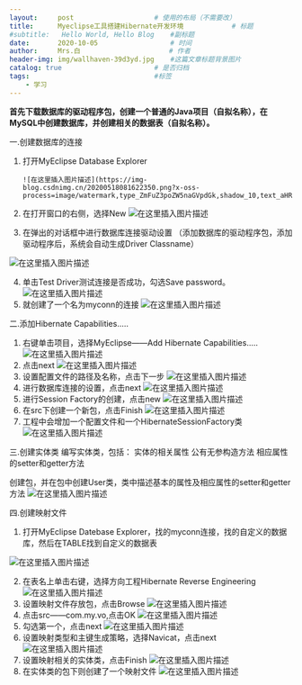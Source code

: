 ```yaml
---
layout:     post                    # 使用的布局（不需要改）
title:      Myeclipse工具搭建Hibernate开发环境            # 标题 
#subtitle:   Hello World, Hello Blog    #副标题
date:       2020-10-05                  # 时间
author:     Mrs.白                      # 作者
header-img: img/wallhaven-39d3yd.jpg    #这篇文章标题背景图片
catalog: true                       # 是否归档
tags:                               #标签
    - 学习
---
```


**首先下载数据库的驱动程序包，创建一个普通的Java项目（自拟名称），在MySQL中创建数据库，并创建相关的数据表（自拟名称）。**

一.创建数据库的连接

 1. 打开MyEclipse Database Explorer

 		![在这里插入图片描述](https://img-blog.csdnimg.cn/20200518081622350.png?x-oss-process=image/watermark,type_ZmFuZ3poZW5naGVpdGk,shadow_10,text_aHR0cHM6Ly9ibG9nLmNzZG4ubmV0L3dlaXhpbl80NTk2ODcyNA==,size_16,color_FFFFFF,t_70)
2.	在打开窗口的右侧，选择New
		![在这里插入图片描述](https://img-blog.csdnimg.cn/20200410141935556.jpg?x-oss-process=image/watermark,type_ZmFuZ3poZW5naGVpdGk,shadow_10,text_aHR0cHM6Ly9ibG9nLmNzZG4ubmV0L3dlaXhpbl80NTk2ODcyNA==,size_16,color_FFFFFF,t_70)
	
3. 在弹出的对话框中进行数据库连接驱动设置
  （添加数据库的驱动程序包，添加驱动程序后，系统会自动生成Driver Classname）

  ![在这里插入图片描述](https://img-blog.csdnimg.cn/20200410142155854.png?x-oss-process=image/watermark,type_ZmFuZ3poZW5naGVpdGk,shadow_10,text_aHR0cHM6Ly9ibG9nLmNzZG4ubmV0L3dlaXhpbl80NTk2ODcyNA==,size_16,color_FFFFFF,t_70) 

 4. 单击Test Driver测试连接是否成功，勾选Save password。
![在这里插入图片描述](https://img-blog.csdnimg.cn/20200410142240422.png?x-oss-process=image/watermark,type_ZmFuZ3poZW5naGVpdGk,shadow_10,text_aHR0cHM6Ly9ibG9nLmNzZG4ubmV0L3dlaXhpbl80NTk2ODcyNA==,size_16,color_FFFFFF,t_70)
 5. 就创建了一个名为myconn的连接
![在这里插入图片描述](https://img-blog.csdnimg.cn/20200410142357978.png?x-oss-process=image/watermark,type_ZmFuZ3poZW5naGVpdGk,shadow_10,text_aHR0cHM6Ly9ibG9nLmNzZG4ubmV0L3dlaXhpbl80NTk2ODcyNA==,size_16,color_FFFFFF,t_70)

二.添加Hibernate Capabilities.....

 1. 右键单击项目，选择MyEclipse——Add Hibernate Capabilities.....
![在这里插入图片描述](https://img-blog.csdnimg.cn/20200410142441304.png?x-oss-process=image/watermark,type_ZmFuZ3poZW5naGVpdGk,shadow_10,text_aHR0cHM6Ly9ibG9nLmNzZG4ubmV0L3dlaXhpbl80NTk2ODcyNA==,size_16,color_FFFFFF,t_70)
 2. 点击next
![在这里插入图片描述](https://img-blog.csdnimg.cn/20200410135357131.png?x-oss-process=image/watermark,type_ZmFuZ3poZW5naGVpdGk,shadow_10,text_aHR0cHM6Ly9ibG9nLmNzZG4ubmV0L3dlaXhpbl80NTk2ODcyNA==,size_16,color_FFFFFF,t_70)
 3. 设置配置文件的路径及名称，点击下一步
 ![在这里插入图片描述](https://img-blog.csdnimg.cn/20200410135403122.png?x-oss-process=image/watermark,type_ZmFuZ3poZW5naGVpdGk,shadow_10,text_aHR0cHM6Ly9ibG9nLmNzZG4ubmV0L3dlaXhpbl80NTk2ODcyNA==,size_16,color_FFFFFF,t_70)
 4. 进行数据库连接的设置，点击next
![在这里插入图片描述](https://img-blog.csdnimg.cn/2020041014274683.png?x-oss-process=image/watermark,type_ZmFuZ3poZW5naGVpdGk,shadow_10,text_aHR0cHM6Ly9ibG9nLmNzZG4ubmV0L3dlaXhpbl80NTk2ODcyNA==,size_16,color_FFFFFF,t_70)
 5. 进行Session Factory的创建，点击new
![在这里插入图片描述](https://img-blog.csdnimg.cn/20200410142858625.png?x-oss-process=image/watermark,type_ZmFuZ3poZW5naGVpdGk,shadow_10,text_aHR0cHM6Ly9ibG9nLmNzZG4ubmV0L3dlaXhpbl80NTk2ODcyNA==,size_16,color_FFFFFF,t_70)
 6. 在src下创建一个新包，点击Finish
 ![在这里插入图片描述](https://img-blog.csdnimg.cn/20200410142951117.png?x-oss-process=image/watermark,type_ZmFuZ3poZW5naGVpdGk,shadow_10,text_aHR0cHM6Ly9ibG9nLmNzZG4ubmV0L3dlaXhpbl80NTk2ODcyNA==,size_16,color_FFFFFF,t_70)
 7. 工程中会增加一个配置文件和一个HibernateSessionFactory类
 ![在这里插入图片描述](https://img-blog.csdnimg.cn/20200410143021702.png?x-oss-process=image/watermark,type_ZmFuZ3poZW5naGVpdGk,shadow_10,text_aHR0cHM6Ly9ibG9nLmNzZG4ubmV0L3dlaXhpbl80NTk2ODcyNA==,size_16,color_FFFFFF,t_70)


三.创建实体类 编写实体类，包括： 实体的相关属性 公有无参构造方法 相应属性的setter和getter方法

创建包，并在包中创建User类，类中描述基本的属性及相应属性的setter和getter方法
![在这里插入图片描述](https://img-blog.csdnimg.cn/20200410135823195.png?x-oss-process=image/watermark,type_ZmFuZ3poZW5naGVpdGk,shadow_10,text_aHR0cHM6Ly9ibG9nLmNzZG4ubmV0L3dlaXhpbl80NTk2ODcyNA==,size_16,color_FFFFFF,t_70)

四.创建映射文件

 1. 打开MyEclipse Datebase Explorer，找的myconn连接，找的自定义的数据库，然后在TABLE找到自定义的数据表

![在这里插入图片描述](https://img-blog.csdnimg.cn/20200410135952516.png?x-oss-process=image/watermark,type_ZmFuZ3poZW5naGVpdGk,shadow_10,text_aHR0cHM6Ly9ibG9nLmNzZG4ubmV0L3dlaXhpbl80NTk2ODcyNA==,size_16,color_FFFFFF,t_70)

2. 在表名上单击右键，选择方向工程Hibernate Reverse Engineering
![在这里插入图片描述](https://img-blog.csdnimg.cn/20200410143223616.png?x-oss-process=image/watermark,type_ZmFuZ3poZW5naGVpdGk,shadow_10,text_aHR0cHM6Ly9ibG9nLmNzZG4ubmV0L3dlaXhpbl80NTk2ODcyNA==,size_16,color_FFFFFF,t_70)
3. 设置映射文件存放包，点击Browse
![在这里插入图片描述](https://img-blog.csdnimg.cn/20200410143321854.png?x-oss-process=image/watermark,type_ZmFuZ3poZW5naGVpdGk,shadow_10,text_aHR0cHM6Ly9ibG9nLmNzZG4ubmV0L3dlaXhpbl80NTk2ODcyNA==,size_16,color_FFFFFF,t_70)
4. 点击src——com.my.vo,点击OK
![在这里插入图片描述](https://img-blog.csdnimg.cn/20200410143418145.png?x-oss-process=image/watermark,type_ZmFuZ3poZW5naGVpdGk,shadow_10,text_aHR0cHM6Ly9ibG9nLmNzZG4ubmV0L3dlaXhpbl80NTk2ODcyNA==,size_16,color_FFFFFF,t_70)
5. 勾选第一个，点击next
![在这里插入图片描述](https://img-blog.csdnimg.cn/20200410143451651.png?x-oss-process=image/watermark,type_ZmFuZ3poZW5naGVpdGk,shadow_10,text_aHR0cHM6Ly9ibG9nLmNzZG4ubmV0L3dlaXhpbl80NTk2ODcyNA==,size_16,color_FFFFFF,t_70)
6. 设置映射类型和主键生成策略，选择Navicat，点击next
![在这里插入图片描述](https://img-blog.csdnimg.cn/20200410143525752.png?x-oss-process=image/watermark,type_ZmFuZ3poZW5naGVpdGk,shadow_10,text_aHR0cHM6Ly9ibG9nLmNzZG4ubmV0L3dlaXhpbl80NTk2ODcyNA==,size_16,color_FFFFFF,t_70)
7. 设置映射相关的实体类，点击Finish
![在这里插入图片描述](https://img-blog.csdnimg.cn/20200410143614309.png?x-oss-process=image/watermark,type_ZmFuZ3poZW5naGVpdGk,shadow_10,text_aHR0cHM6Ly9ibG9nLmNzZG4ubmV0L3dlaXhpbl80NTk2ODcyNA==,size_16,color_FFFFFF,t_70)
8. 在实体类的包下则创建了一个映射文件
![在这里插入图片描述](https://img-blog.csdnimg.cn/20200410143649317.png?x-oss-process=image/watermark,type_ZmFuZ3poZW5naGVpdGk,shadow_10,text_aHR0cHM6Ly9ibG9nLmNzZG4ubmV0L3dlaXhpbl80NTk2ODcyNA==,size_16,color_FFFFFF,t_70)